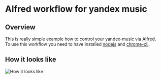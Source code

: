 # Alfred workflow for yandex music
## Overview
This is really simple example how to control your yandex-music via [Alfred](https://www.alfredapp.com/). To use this workflow you need to have installed [nodejs](https://nodejs.org) and [chrome-cli](https://github.com/prasmussen/chrome-cli).

## How it looks like
![How it looks like](/../screenshots/screenshots/look.png?raw=true "How it looks like")